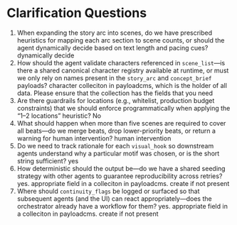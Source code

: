 # Clarification Questions

1. When expanding the story arc into scenes, do we have prescribed heuristics for mapping each arc section to scene counts, or should the agent dynamically decide based on text length and pacing cues? dynamically decide
2. How should the agent validate characters referenced in `scene_list`—is there a shared canonical character registry available at runtime, or must we only rely on names present in the `story_arc` and `concept_brief` payloads? character colleciton in payloadcms, which is the holder of all data. Please ensure that the collection has the fields that you need
3. Are there guardrails for locations (e.g., whitelist, production budget constraints) that we should enforce programmatically when applying the “1–2 locations” heuristic? No
4. What should happen when more than five scenes are required to cover all beats—do we merge beats, drop lower-priority beats, or return a warning for human intervention? human intervention
5. Do we need to track rationale for each `visual_hook` so downstream agents understand why a particular motif was chosen, or is the short string sufficient? yes
6. How deterministic should the output be—do we have a shared seeding strategy with other agents to guarantee reproducibility across retries? yes. appropriate field in a colleciton in payloadcms. create if not present
7. Where should `continuity_flags` be logged or surfaced so that subsequent agents (and the UI) can react appropriately—does the orchestrator already have a workflow for them? yes. appropriate field in a colleciton in payloadcms. create if not present
